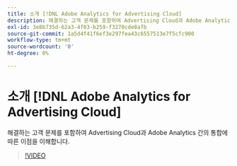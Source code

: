 ```yaml
---
title: 소개 [!DNL Adobe Analytics for Advertising Cloud]
description: 해결하는 고객 문제를 포함하여 Advertising Cloud과 Adobe Analytics 간의 통합에 따른 이점을 이해합니다.
exl-id: 3e8b735d-62a3-4f03-b259-f3278cde8afb
source-git-commit: 1a5d4f41f6ef3e297fea43c6557513e7f5cfc900
workflow-type: tm+mt
source-wordcount: '0'
ht-degree: 0%

---
```


# 소개 [!DNL Adobe Analytics for Advertising Cloud]

해결하는 고객 문제를 포함하여 Advertising Cloud과 Adobe Analytics 간의 통합에 따른 이점을 이해합니다.

>[!VIDEO](https://video.tv.adobe.com/v/33491)
